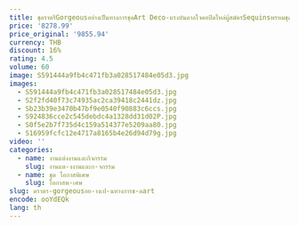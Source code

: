 ```yaml
---
title: ชุดราตรีGorgeousอย่างเป็นทางการชุดArt Deco-แรงบันดาลใจคอปิดไหล่ผู้สมัครSequinsพรหมชุดVestido De Noite
price: '8278.99'
price_original: '9855.94'
currency: THB
discount: 16%
rating: 4.5
volume: 60
image: S591444a9fb4c471fb3a028517484e05d3.jpg
images:
  - S591444a9fb4c471fb3a028517484e05d3.jpg
  - S2f2fd40f73c74935ac2ca39418c2441dz.jpg
  - Sb23b39e3470b47bf9e0540f90883c6ccs.jpg
  - S924836cce2c545debdc4a1328dd31d02P.jpg
  - S0f5e2b7f735d4c159a514377e5209aa80.jpg
  - S16959fcfc12e4717a8165b4e26d94d79g.jpg
video: ''
categories:
  - name: งานแต่งงานและกิจกรรม
    slug: งานแต-งงานและก-จกรรม
  - name: ชุด โอกาสพิเศษ
    slug: โอกาสพ-เศษ
slug: ดราตร-gorgeousอย-างเป-นทางการช-ดart
encode: ooYdEQk
lang: th
---
```

  